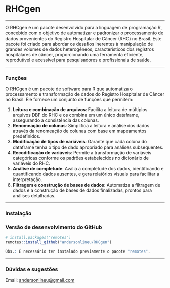 # RHCgen
***
O RHCgen é um pacote desenvolvido para a linguagem de programação R, concebido com o objetivo de automatizar e padronizar o processamento de dados provenientes do Registro Hospitalar de Câncer (RHC) no Brasil. Este pacote foi criado para abordar os desafios inerentes à manipulação de grandes volumes de dados heterogêneos, característicos dos registros hospitalares de câncer, proporcionando uma ferramenta eficiente, reprodutível e acessível para pesquisadores e profissionais de saúde.

---

### Funções
O RHCgen é um pacote de software para R que automatiza o processamento e transformação de dados do Registro Hospitalar de Câncer no Brasil. Ele fornece um conjunto de funções que permitem:
1. **Leitura e combinação de arquivos**: Facilita a leitura de múltiplos arquivos DBF do RHC e os combina em um único dataframe, assegurando a consistência das colunas.
2. **Renomeação de colunas**: Simplifica a leitura e análise dos dados através da renomeação de colunas com base em mapeamentos predefinidos.
3. **Modificação de tipos de variáveis**: Garante que cada coluna do dataframe tenha o tipo de dado apropriado para análises subsequentes.
4. **Recodificação de variáveis**: Permite a transformação de variáveis categóricas conforme os padrões estabelecidos no dicionário de variáveis do RHC.
5. **Análise de completude**: Avalia a completude dos dados, identificando e quantificando dados ausentes, e gera relatórios visuais para facilitar a interpretação.
6. **Filtragem e construção de bases de dados**: Automatiza a filtragem de dados e a construção de bases de dados finalizadas, prontos para análises detalhadas.

---

### Instalação

### Versão de desenvolvimento do GitHub

```r
# install.packages("remotes")
remotes::install_github("andersonlineu/RHCgen")

Obs.: É necessário ter instalado previamente o pacote "remotes".
```

---

### Dúvidas e sugestões

Email: andersonlineu@gmail.com
